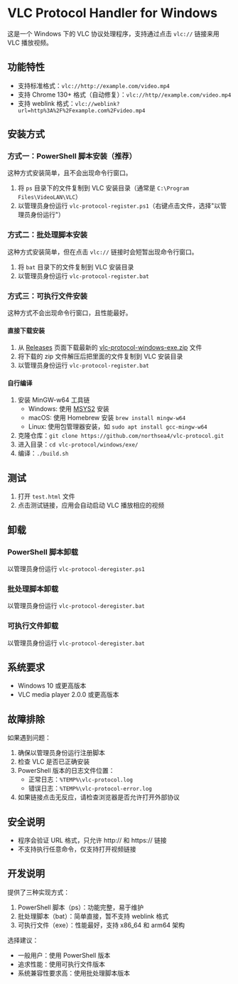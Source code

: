 # VLC Protocol Handler for Windows

这是一个 Windows 下的 VLC 协议处理程序，支持通过点击 `vlc://` 链接来用 VLC 播放视频。

## 功能特性

- 支持标准格式：`vlc://http://example.com/video.mp4`
- 支持 Chrome 130+ 格式（自动修复）：`vlc://http//example.com/video.mp4`
- 支持 weblink 格式：`vlc://weblink?url=http%3A%2F%2Fexample.com%2Fvideo.mp4`

## 安装方式

### 方式一：PowerShell 脚本安装（推荐）

这种方式安装简单，且不会出现命令行窗口。

1. 将 `ps` 目录下的文件复制到 VLC 安装目录（通常是 `C:\Program Files\VideoLAN\VLC`）
2. 以管理员身份运行 `vlc-protocol-register.ps1`（右键点击文件，选择"以管理员身份运行"）

### 方式二：批处理脚本安装

这种方式安装简单，但在点击 `vlc://` 链接时会短暂出现命令行窗口。

1. 将 `bat` 目录下的文件复制到 VLC 安装目录
2. 以管理员身份运行 `vlc-protocol-register.bat`

### 方式三：可执行文件安装

这种方式不会出现命令行窗口，且性能最好。

#### 直接下载安装
1. 从 [Releases](https://github.com/northsea4/vlc-protocol/releases/latest) 页面下载最新的 [vlc-protocol-windows-exe.zip](https://github.com/northsea4/vlc-protocol/releases/download/v1.3.2/vlc-protocol-windows-exe.zip) 文件
2. 将下载的 zip 文件解压后把里面的文件复制到 VLC 安装目录
3. 以管理员身份运行 `vlc-protocol-register.bat`

#### 自行编译
1. 安装 MinGW-w64 工具链
   - Windows: 使用 [MSYS2](https://www.msys2.org/) 安装
   - macOS: 使用 Homebrew 安装 `brew install mingw-w64`
   - Linux: 使用包管理器安装，如 `sudo apt install gcc-mingw-w64`
2. 克隆仓库：`git clone https://github.com/northsea4/vlc-protocol.git`
3. 进入目录：`cd vlc-protocol/windows/exe/`
4. 编译：`./build.sh`

## 测试

1. 打开 `test.html` 文件
2. 点击测试链接，应用会自动启动 VLC 播放相应的视频

## 卸载

### PowerShell 脚本卸载
以管理员身份运行 `vlc-protocol-deregister.ps1`

### 批处理脚本卸载
以管理员身份运行 `vlc-protocol-deregister.bat`

### 可执行文件卸载
以管理员身份运行 `vlc-protocol-deregister.bat`

## 系统要求

- Windows 10 或更高版本
- VLC media player 2.0.0 或更高版本

## 故障排除

如果遇到问题：

1. 确保以管理员身份运行注册脚本
2. 检查 VLC 是否已正确安装
3. PowerShell 版本的日志文件位置：
   - 正常日志：`%TEMP%\vlc-protocol.log`
   - 错误日志：`%TEMP%\vlc-protocol-error.log`
4. 如果链接点击无反应，请检查浏览器是否允许打开外部协议

## 安全说明

- 程序会验证 URL 格式，只允许 http:// 和 https:// 链接
- 不支持执行任意命令，仅支持打开视频链接

## 开发说明

提供了三种实现方式：
1. PowerShell 脚本（ps）：功能完整，易于维护
2. 批处理脚本（bat）：简单直接，暂不支持 weblink 格式
3. 可执行文件（exe）：性能最好，支持 x86_64 和 arm64 架构

选择建议：
- 一般用户：使用 PowerShell 版本
- 追求性能：使用可执行文件版本
- 系统兼容性要求高：使用批处理脚本版本
